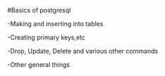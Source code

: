 
#Basics of postgresql

-Making and inserting into tables

-Creating primary keys,etc

-Drop, Update, Delete and various other commands

-Other general things
